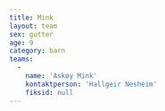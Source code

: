 ```yaml
---
title: Mink
layout: team
sex: gutter
age: 9
category: barn
teams:
  -
    name: 'Askøy Mink'
    kontaktperson: 'Hallgeir Nesheim'
    fiksid: null
---
```


